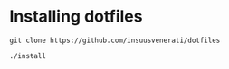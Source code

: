 # Installing dotfiles

```console
git clone https://github.com/insuusvenerati/dotfiles
```

```console
./install
```
